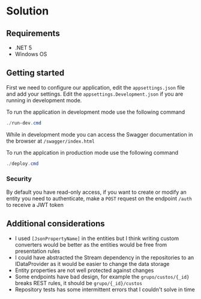# Solution

## Requirements

- .NET 5
- Windows OS

## Getting started

First we need to configure our application, edit the `appsettings.json` file and add your settings.
Edit the `appsettings.Development.json` if you are running in development mode.

To run the application in development mode use the following command

```powershell
./run-dev.cmd
```

While in development mode you can access the Swagger documentation in the browser at `/swagger/index.html`

To run the applcation in production mode use the following command

```powershell
./deploy.cmd
```

### Security

By default you have read-only access, if you want to create or modify an entity you need to authenticate, make a `POST` request on the endpoint `/auth` to receive a JWT token

## Additional considerations

- I used `[JsonPropertyName]` in the entities but I think writing custom converters would be better as the entities would be free from presentation rules
- I could have abstracted the Stream dependency in the repositories to an IDataProvider as it would be easier to change the data storage
- Entity properties are not well protected against changes
- Some endpoints have bad design, for example the `grupo/custos/{_id}` breaks REST rules, it should be `grupo/{_id}/custos`
- Repository tests has some intermittent errors that I couldn't solve in time
